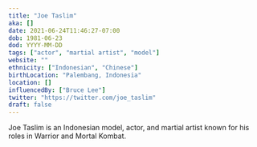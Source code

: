 ```yaml
---
title: "Joe Taslim"
aka: []
date: 2021-06-24T11:46:27-07:00
dob: 1981-06-23
dod: YYYY-MM-DD
tags: ["actor", "martial artist", "model"]
website: ""
ethnicity: ["Indonesian", "Chinese"]
birthLocation: "Palembang, Indonesia"
location: []
influencedBy: ["Bruce Lee"]
twitter: "https://twitter.com/joe_taslim"
draft: false
---
```


Joe Taslim is an Indonesian model, actor, and martial artist known for his roles in Warrior and Mortal Kombat.
